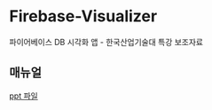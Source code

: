 # Firebase-Visualizer
파이어베이스 DB 시각화 앱 - 한국산업기술대 특강 보조자료

## 매뉴얼

[ppt 파일](https://github.com/DPS0340/Firebase-Visualizer/blob/master/docs/%ED%95%9C%EA%B5%AD%EC%82%B0%EC%97%85%EA%B8%B0%EC%88%A0%EB%8C%80-%ED%8C%8C%EC%9D%B4%EC%96%B4%EB%B2%A0%EC%9D%B4%EC%8A%A4.pptx)
